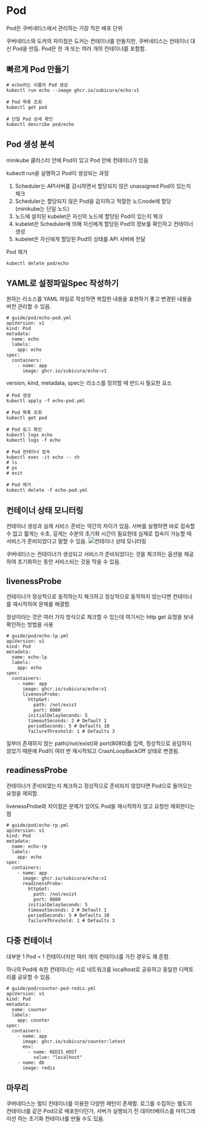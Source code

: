 # Pod

Pod은 쿠버네티스에서 관리하는 가장 작은 배포 단위

쿠버네티스와 도커의 차이점은 도커는 컨테이너를 만들지만, 쿠버네티스는 컨테이너 대신 Pod을 만듬. Pod은 한 개 또는 여러 개의 컨테이너를 포함함.

## 빠르게 Pod 만들기
```
# echo라는 이름의 Pod 생성
kubectl run echo --image ghcr.io/subicura/echo:v1
```

```
# Pod 목록 조회
kubectl get pod
```

```
# 단일 Pod 상세 확인
kubectl describe pod/echo
```

## Pod 생성 분석
minikube 클러스터 안에 Pod이 있고 Pod 안에 컨테이너가 있음

kubectl run을 실행하고 Pod이 생성되는 과정
1. Scheduler는 API서버를 감시하면서 할당되지 않은 unassigned Pod이 있는지 체크
2. Scheduler는 할당되지 않은 Pod을 감지하고 적절한 노드node에 할당 (minikube는 단일 노드)
3. 노드에 설치된 kubelet은 자신의 노드에 할당된 Pod이 있는지 체크
4. kubelet은 Scheduler에 의해 자신에게 할당된 Pod의 정보를 확인하고 컨테이너 생성
5. kubelet은 자신에게 할당된 Pod의 상태를 API 서버에 전달

Pod 제거
```
kubectl delete pod/echo
```

## YAML로 설정파일Spec 작성하기
원하는 리소스를 YAML 파일로 작성하면 복잡한 내용을 표현하기 좋고 변경된 내용을 버전 관리할 수 있음.

```
# guide/pod/echo-pod.yml
apiVersion: v1
kind: Pod
metadata:
  name: echo
  labels:
    app: echo
spec:
  containers:
    - name: app
      image: ghcr.io/subicura/echo:v1
```

version, kind, metadata, spec는 리소스를 정의할 때 반드시 필요한 요소

```
# Pod 생성
kubectl apply -f echo-pod.yml

# Pod 목록 조회
kubectl get pod

# Pod 로그 확인
kubectl logs echo
kubectl logs -f echo

# Pod 컨테이너 접속
kubectl exec -it echo -- sh
# ls
# ps
# exit

# Pod 제거
kubectl delete -f echo-pod.yml
```

## 컨테이너 상태 모니터링
컨테이너 생성과 실제 서비스 준비는 약간의 차이가 있음. 서버를 실행하면 바로 접속할 수 없고 짧게는 수초, 길게는 수분의 초기화 시간이 필요한데 실제로 접속이 가능할 때 서비스가 준비되었다고 말할 수 있음.
![컨테이너 상태 모니터링](https://subicura.com/k8s/assets/img/pod-monitoring.0b0e0d5a.png)

쿠버네티스는 컨테이너가 생성되고 서비스가 준비되었다는 것을 체크하는 옵션을 제공하여 초기화하는 동안 서비스되는 것을 막을 수 있음.

## livenessProbe
컨테이너가 정상적으로 동작하는지 체크하고 정상적으로 동작하지 않는다면 컨테이너를 재시작하여 문제를 해결함.

정상이라는 것은 여러 가지 방식으로 체크할 수 있는데 여기서는 http get 요청을 보내 확인하는 방법을 사용

```
# guide/pod/echo-lp.yml
apiVersion: v1
kind: Pod
metadata:
  name: echo-lp
  labels:
    app: echo
spec:
  containers:
    - name: app
      image: ghcr.io/subicura/echo:v1
      livenessProbe:
        httpGet:
          path: /not/exist
          port: 8080
        initialDelaySeconds: 5
        timeoutSeconds: 2 # Default 1
        periodSeconds: 5 # Defaults 10
        failureThreshold: 1 # Defaults 3
```

일부러 존재하지 않는 path(/not/exist)와 port(8080)를 입력, 정상적으로 응답하지 않았기 때문에 Pod이 여러 번 재시작되고 CrashLoopBackOff 상태로 변경됨.

## readinessProbe
컨테이너가 준비되었는지 체크하고 정상적으로 준비되지 않았다면 Pod으로 들어오는 요청을 제외함.

livenessProbe와 차이점은 문제가 있어도 Pod을 재시작하지 않고 요청만 제외한다는 점

```
# guide/pod/echo-rp.yml
apiVersion: v1
kind: Pod
metadata:
  name: echo-rp
  labels:
    app: echo
spec:
  containers:
    - name: app
      image: ghcr.io/subicura/echo:v1
      readinessProbe:
        httpGet:
          path: /not/exist
          port: 8080
        initialDelaySeconds: 5
        timeoutSeconds: 2 # Default 1
        periodSeconds: 5 # Defaults 10
        failureThreshold: 1 # Defaults 3
```

## 다중 컨테이너
대부분 1 Pod = 1 컨테이너지만 여러 개의 컨테이너를 가진 경우도 꽤 흔함.

하나의 Pod에 속한 컨테이너는 서로 네트워크를 localhost로 공유하고 동일한 디렉토리를 공유할 수 있음.
```
# guide/pod/counter-pod-redis.yml
apiVersion: v1
kind: Pod
metadata:
  name: counter
  labels:
    app: counter
spec:
  containers:
    - name: app
      image: ghcr.io/subicura/counter:latest
      env:
        - name: REDIS_HOST
          value: "localhost"
    - name: db
      image: redis
```

## 마무리
쿠버네티스는 멀티 컨테이너를 이용한 다양한 패턴이 존재함. 로그를 수집하는 별도의 컨테이너를 같은 Pod으로 배포한다던가, 서버가 실행되기 전 데이터베이스를 마이그레이션 하는 초기화 컨테이너를 만들 수도 있음.